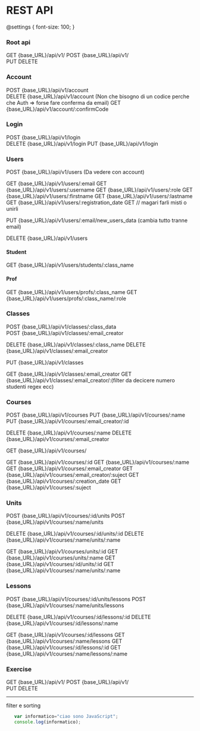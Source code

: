 # REST API
@settings {
  font-size: 100;
}
### Root api
GET     {base_URL}/api/v1/
POST    {base_URL}/api/v1/  
PUT 
DELETE

### Account

POST    {base_URL}/api/v1/account  
DELETE  {base_URL}/api/v1/account  (Non che bisogno di un codice perche che Auth  => forse fare conferma da email)
GET     {base_URL}/api/v1/account/:confirmCode

### Login

POST    {base_URL}/api/v1/login  
DELETE  {base_URL}/api/v1/login
PUT     {base_URL}/api/v1/login 

### Users
POST    {base_URL}/api/v1/users     (Da vedere con account)

GET     {base_URL}/api/v1/users/:email
GET     {base_URL}/api/v1/users/:username
GET     {base_URL}/api/v1/users/:role
GET     {base_URL}/api/v1/users/:firstname
GET     {base_URL}/api/v1/users/:lastname
GET     {base_URL}/api/v1/users/:registration_date
GET     // magari farli misti o unirli

PUT     {base_URL}/api/v1/users/:email/new_users_data (cambia tutto tranne email)

DELETE  {base_URL}/api/v1/users

#### Student
GET     {base_URL}/api/v1/users/students/:class_name

#### Prof
GET     {base_URL}/api/v1/users/profs/:class_name
GET     {base_URL}/api/v1/users/profs/:class_name/:role

### Classes

POST    {base_URL}/api/v1/classes/:class_data  
POST    {base_URL}/api/v1/classes/:email_creator 

DELETE  {base_URL}/api/v1/classes/:class_name 
DELETE  {base_URL}/api/v1/classes/:email_creator  

PUT     {base_URL}/api/v1/classes

GET  {base_URL}/api/v1/classes/:email_creator
GET  {base_URL}/api/v1/classes/:email_creator/:(filter da decicere numero studenti regex ecc)

### Courses

POST    {base_URL}/api/v1/courses
PUT     {base_URL}/api/v1/courses/:name
PUT     {base_URL}/api/v1/courses/:email_creator/:id

DELETE  {base_URL}/api/v1/courses/:name
DELETE  {base_URL}/api/v1/courses/:email_creator 

GET     {base_URL}/api/v1/courses/

GET     {base_URL}/api/v1/courses/:id
GET     {base_URL}/api/v1/courses/:name
GET     {base_URL}/api/v1/courses/:email_creator
GET     {base_URL}/api/v1/courses/:email_creator/:suject
GET     {base_URL}/api/v1/courses/:creation_date
GET     {base_URL}/api/v1/courses/:suject

### Units

POST    {base_URL}/api/v1/courses/:id/units
POST    {base_URL}/api/v1/courses/:name/units

DELETE  {base_URL}/api/v1/courses/:id/units/:id 
DELETE  {base_URL}/api/v1/courses/:name/units/:name


GET  {base_URL}/api/v1/courses/units/:id
GET  {base_URL}/api/v1/courses/units/:name
GET  {base_URL}/api/v1/courses/:id/units/:id 
GET  {base_URL}/api/v1/courses/:name/units/:name

### Lessons

POST    {base_URL}/api/v1/courses/:id/units/lessons
POST    {base_URL}/api/v1/courses/:name/units/lessons

DELETE  {base_URL}/api/v1/courses/:id/lessons/:id
DELETE  {base_URL}/api/v1/courses/:id/lessons/:name


GET  {base_URL}/api/v1/courses/:id/lessons
GET  {base_URL}/api/v1/courses/:name/lessons
GET  {base_URL}/api/v1/courses/:id/lessons/:id 
GET  {base_URL}/api/v1/courses/:name/lessons/:name

### Exercise

GET     {base_URL}/api/v1/
POST    {base_URL}/api/v1/  
PUT 
DELETE

----------------
filter e sorting    

```javascript
   var informatico="ciao sono JavaScript";
   console.log(informatico);
```